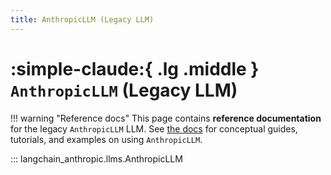```yaml
---
title: AnthropicLLM (Legacy LLM)
---
```


# :simple-claude:{ .lg .middle } `AnthropicLLM` (Legacy LLM)

!!! warning "Reference docs"
    This page contains **reference documentation** for the legacy `AnthropicLLM` LLM. See
    [the docs](https://docs.langchain.com/oss/python/integrations/llms/anthropic)
    for conceptual guides, tutorials, and examples on using `AnthropicLLM`.

::: langchain_anthropic.llms.AnthropicLLM
